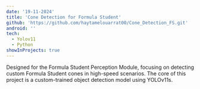 ```yaml
---
date: '19-11-2024'
title: 'Cone Detection for Formula Student'
github: 'https://github.com/haytamelouarrat00/Cone_Detection_FS.git'
android: ''
tech:
  - Yolov11
  - Python
showInProjects: true
---
```


Designed for the Formula Student Perception Module, focusing on detecting custom Formula Student cones in high-speed
scenarios. The core of this project is a custom-trained object detection model using YOLOv11s.
